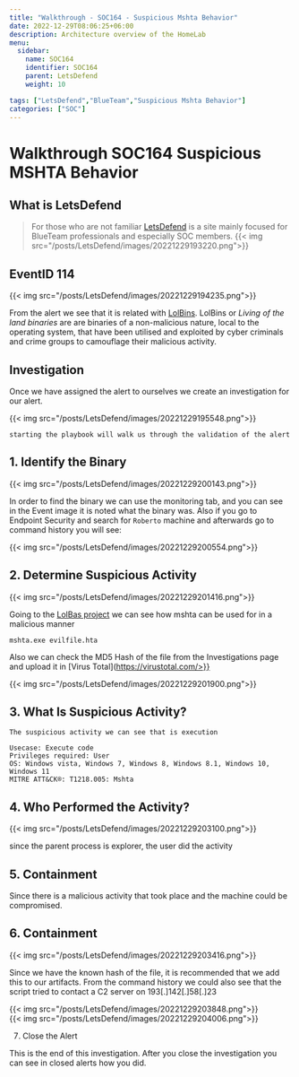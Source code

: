 ```yaml
---
title: "Walkthrough - SOC164 - Suspicious Mshta Behavior"
date: 2022-12-29T08:06:25+06:00
description: Architecture overview of the HomeLab
menu:
  sidebar:
    name: SOC164 
    identifier: SOC164
    parent: LetsDefend
    weight: 10

tags: ["LetsDefend","BlueTeam","Suspicious Mshta Behavior"]
categories: ["SOC"]
---
```

# Walkthrough SOC164 Suspicious MSHTA Behavior

## What is LetsDefend


> For those who are not familiar [LetsDefend](https://app.letsdefend.io/) is a site mainly focused for BlueTeam professionals and especially SOC members. 
{{< img src="/posts/LetsDefend/images/20221229193220.png">}}  


## EventID 114


{{< img src="/posts/LetsDefend/images/20221229194235.png">}}  

From the alert we see that it is related with [LolBins](https://lolbas-project.github.io/). LolBins or *Living of the land binaries* are are binaries of a non-malicious nature, local to the operating system, that have been utilised and exploited by cyber criminals and crime groups to camouflage their malicious activity.

## Investigation

Once we have assigned the alert to ourselves we create an investigation for our alert.

{{< img src="/posts/LetsDefend/images/20221229195548.png">}}  

    starting the playbook will walk us through the validation of the alert

## 1. Identify the Binary

{{< img src="/posts/LetsDefend/images/20221229200143.png">}}  

In order to find the binary we can use the monitoring tab, and you can see in the Event image it is noted what the binary was. Also if you go to Endpoint Security and search for `Roberto` machine and afterwards go to command history you will see:

{{< img src="/posts/LetsDefend/images/20221229200554.png">}}  

## 2. Determine Suspicious Activity

{{< img src="/posts/LetsDefend/images/20221229201416.png">}}  

Going to the [LolBas project](https://lolbas-project.github.io/lolbas/Binaries/Mshta/) we can see how mshta can be used for in a malicious manner
```
mshta.exe evilfile.hta
```

Also we can check the MD5 Hash of the file from the Investigations page and upload it in [Virus Total](https://virustotal.com/>}}

{{< img src="/posts/LetsDefend/images/20221229201900.png">}}  


## 3. What Is Suspicious Activity?

```
The suspicious activity we can see that is execution

Usecase: Execute code
Privileges required: User
OS: Windows vista, Windows 7, Windows 8, Windows 8.1, Windows 10, Windows 11
MITRE ATT&CK®: T1218.005: Mshta
```

## 4. Who Performed the Activity?

{{< img src="/posts/LetsDefend/images/20221229203100.png">}}  


since the parent process is explorer, the user did the activity


## 5. Containment

Since there is a malicious activity that took place and the machine could be compromised.

## 6. Containment 

{{< img src="/posts/LetsDefend/images/20221229203416.png">}}  


Since we have the known hash of the file, it is recommended that we add this to our artifacts. 
From the command history we could also see that the script tried to contact a C2 server on 193[.]142[.]58[.]23



{{< img src="/posts/LetsDefend/images/20221229203848.png">}}  
{{< img src="/posts/LetsDefend/images/20221229204006.png">}}  


7. Close the Alert


This is the end of this investigation. After you close the investigation you can see in closed alerts how you did.
